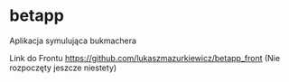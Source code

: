 # betapp
Aplikacja symulująca bukmachera

Link do Frontu https://github.com/lukaszmazurkiewicz/betapp_front  (Nie rozpoczęty jeszcze niestety)
